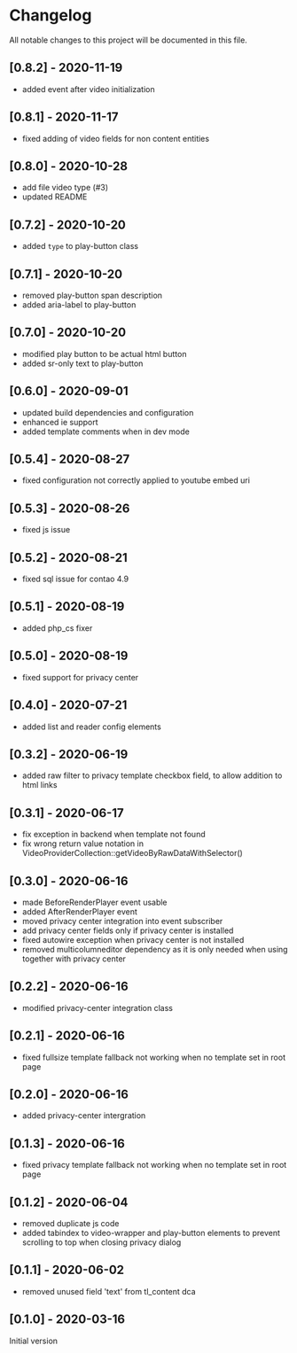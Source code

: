 # Changelog
All notable changes to this project will be documented in this file.


## [0.8.2] - 2020-11-19
- added event after video initialization 

## [0.8.1] - 2020-11-17
- fixed adding of video fields for non content entities 

## [0.8.0] - 2020-10-28
- add file video type (#3)
- updated README

## [0.7.2] - 2020-10-20
- added `type` to play-button class

## [0.7.1] - 2020-10-20
- removed play-button span description
- added aria-label to play-button

## [0.7.0] - 2020-10-20
- modified play button to be actual html button
- added sr-only text to play-button

## [0.6.0] - 2020-09-01
- updated build dependencies and configuration
- enhanced ie support
- added template comments when in dev mode

## [0.5.4] - 2020-08-27
- fixed configuration not correctly applied to youtube embed uri

## [0.5.3] - 2020-08-26
- fixed js issue

## [0.5.2] - 2020-08-21
- fixed sql issue for contao 4.9

## [0.5.1] - 2020-08-19
- added php_cs fixer

## [0.5.0] - 2020-08-19
- fixed support for privacy center

## [0.4.0] - 2020-07-21
- added list and reader config elements

## [0.3.2] - 2020-06-19
- added raw filter to privacy template checkbox field, to allow addition to html links

## [0.3.1] - 2020-06-17
- fix exception in backend when template not found
- fix wrong return value notation in VideoProviderCollection::getVideoByRawDataWithSelector()

## [0.3.0] - 2020-06-16
- made BeforeRenderPlayer event usable
- added AfterRenderPlayer event
- moved privacy center integration into event subscriber
- add privacy center fields only if privacy center is installed
- fixed autowire exception when privacy center is not installed
- removed multicolumneditor dependency as it is only needed when using together with privacy center

## [0.2.2] - 2020-06-16
- modified privacy-center integration class

## [0.2.1] - 2020-06-16
- fixed fullsize template fallback not working when no template set in root page

## [0.2.0] - 2020-06-16
- added privacy-center intergration

## [0.1.3] - 2020-06-16
- fixed privacy template fallback not working when no template set in root page

## [0.1.2] - 2020-06-04
- removed duplicate js code
- added tabindex to video-wrapper and play-button elements to prevent scrolling to top when closing privacy dialog

## [0.1.1] - 2020-06-02
- removed unused field 'text' from tl_content dca

## [0.1.0] - 2020-03-16

Initial version

